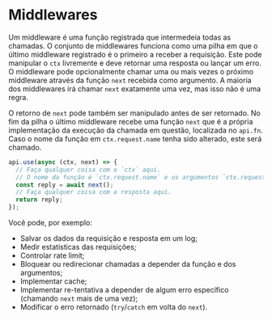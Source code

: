 # Middlewares

Um middleware é uma função registrada que intermedeia todas as chamadas. O conjunto de middlewares funciona como uma pilha em que o último middleware registrado é o primeiro a receber a requisição. Este pode manipular o `ctx` livremente e deve retornar uma resposta ou lançar um erro. O middleware pode opcionalmente chamar uma ou mais vezes o próximo middleware através da função `next` recebida como argumento. A maioria dos middlewares irá chamar `next` exatamente uma vez, mas isso não é uma regra.

O retorno de `next` pode também ser manipulado antes de ser retornado. No fim da pilha o último middleware recebe uma função `next` que é a própria implementação da execução da chamada em questão, localizada no `api.fn`. Caso o nome da função em `ctx.request.name` tenha sido alterado, este será chamado.

```typescript
api.use(async (ctx, next) => {
  // Faça qualquer coisa com o `ctx` aqui.
  // O nome da função é `ctx.request.name` e os argumentos `ctx.request.args`.
  const reply = await next();
  // Faça qualquer coisa com a resposta aqui.
  return reply;
});
```

Você pode, por exemplo:

- Salvar os dados da requisição e resposta em um log;
- Medir estatísticas das requisições;
- Controlar rate limit;
- Bloquear ou redirecionar chamadas a depender da função e dos argumentos;
- Implementar cache;
- Implementar re-tentativa a depender de algum erro específico (chamando `next` mais de uma vez);
- Modificar o erro retornado (`try`/`catch` em volta do `next`).
